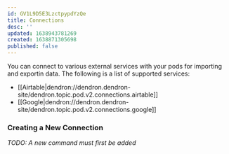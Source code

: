 ```yaml
---
id: GV1L9D5E3LzctpypdYzQe
title: Connections
desc: ''
updated: 1638943781269
created: 1638871305698
published: false
---
```


You can connect to various external services with your pods for importing and exportin data. The following is a list of supported services:

- [[Airtable|dendron://dendron.dendron-site/dendron.topic.pod.v2.connections.airtable]]
- [[Google|dendron://dendron.dendron-site/dendron.topic.pod.v2.connections.google]]

### Creating a New Connection

_TODO: A new command must first be added_